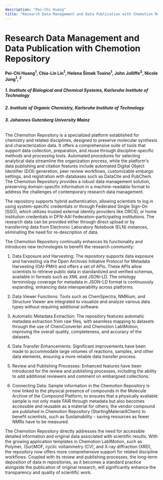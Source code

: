 ```yaml
---
description: "Pei-Chi Huang"
title: "Research Data Management and Data Publication with Chemotion Repository"
---
```


# Research Data Management and Data Publication with Chemotion Repository

#### Pei-Chi Huang<sup>1</sup>, Chia-Lin Lin<sup>1</sup>, Helena Šimek Tosino<sup>1</sup>, John Jolliffe<sup>3</sup>, Nicole Jung<sup>1</sup>, <sup>2</sup>

##### 1.	Institute of Biological and Chemical Systems, Karlsruhe Institute of Technology 
##### 2.	Institute of Organic Chemistry, Karlsruhe Institute of Technology
##### 3.	Johannes Gutenberg University Mainz


###### 


The Chemotion Repository is a specialized platform established for chemistry and related disciplines, designed to preserve molecular synthesis and characterization data. It offers a comprehensive suite of tools that support data collection, preparation, and reuse through discipline-specific methods and processing tools. Automated procedures for selecting analytical data streamline the organization process, while the platform's data publishing and citation features include automated Digital Object Identifier (DOI) generation, peer review workflows, customizable embargo settings, and registration with databases such as DataCite and PubChem. The Chemotion Repository provides a robust data management solution, preserving domain-specific information in a machine-readable format to address the challenges of contemporary research data management.


The repository supports hybrid authentication, allowing scientists to log in using system-specific credentials or through Federated Single Sign-On (SSO), which utilizes trusted external identity providers like ORCID, or home institution credentials in DFN-AAI Federation-participating institutions. The research data can be provided either through direct upload or by transferring data from Electronic Laboratory Notebook (ELN) instances, eliminating the need for re-description of data.


The Chemotion Repository continually enhances its functionality and introduces new technologies to benefit the research community:

1. Data Exposure and Harvesting: The repository supports data exposure and harvesting via the Open Archives Initiative Protocol for Metadata Harvesting (OAI-PMH) and offers a set of APIs. These APIs allow scientists to retrieve public data in standardized and verified schemas, available in formats such as XML and JSON-LD. The ontology terminology coverage for metadata in JSON-LD format is continuously expanding, enhancing data interoperability across platforms.
   
2. Data Viewer Functions: Tools such as ChemSpectra, NMRium, and Structure Viewer are integrated to visualize and analyze various data types without requiring additional software.

3. Automatic Metadata Extraction: The repository features automatic metadata extraction from raw files, with seamless mapping to datasets through the use of ChemConverter and Chemotion LabIMotion, improving the overall quality, completeness, and accuracy of the datasets.

4. Data Transfer Enhancements: Significant improvements have been made to accommodate large volumes of reactions, samples, and other data elements, ensuring a more reliable data transfer process.

5. Review and Publishing Processes: Enhanced features have been introduced for the review and publishing processes, including the ability to add additional reviewers and comment on embargoed collections.

6. Connecting Data: Sample information in the Chemotion Repository is now linked to the physical presence of compounds in the Molecule Archive of the Compound Platform, to ensures that a physically available sample is not only made FAIR through metadata but also becomes accessible and reusable as a material for others; the vendor compound are published in Chemotion Repository (StartingMaterial4Chem) to benefit scientists, such as  Sustainability - saving resources as fewer NMRs have to be measured.


The Chemotion Repository directly addresses the need for accessible detailed information and original data associated with scientific results. With the growing application templates in Chemotion LabIMotion, such as Polymer, (Sur)MOF, cyclic voltammetry (CV), and X-ray diffraction (XRD), the repository now offers more comprehensive support for related discipline workflows. Coupled with its review and publishing processes, the long-term deposition of data in repositories, as it becomes a standard practice alongside the publication of original research, will significantly enhance the transparency and quality of scientific work.
